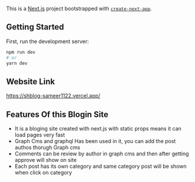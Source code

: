 This is a [Next.js](https://nextjs.org/) project bootstrapped with [`create-next-app`](https://github.com/vercel/next.js/tree/canary/packages/create-next-app).

## Getting Started

First, run the development server:

```bash
npm run dev
# or
yarn dev
```

## Website Link
https://shblog-sameer1122.vercel.app/

## Features Of this Blogin Site
<ul> 
  <li>It is a bloging site created with next.js with static props means it can load pages very fast</li>
  <li>Graph Cms and graphql Has been used in it, you can add the post authos thorugh Graph cms</li>
  <li>Comments can be review by author in graph cms and then after getting approve will show on site</li>
  <li>Each post has its own category and same category post will be shown when click on category</li>

</ul>
